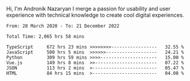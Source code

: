 Hi, I'm Andronik Nazaryan
I merge a passion for usability and user experience with technical knowledge to create cool digital experiences.


<!--START_SECTION:waka-->

```text
From: 28 March 2020 - To: 21 December 2022

Total Time: 2,065 hrs 58 mins

TypeScript     672 hrs 23 mins >>>>>>>>-----------------   32.55 %
JavaScript     500 hrs 5 mins  >>>>>>-------------------   24.21 %
Python         309 hrs 59 mins >>>>---------------------   15.00 %
Vue.js         149 hrs 8 mins  >>-----------------------   07.22 %
JSON           113 hrs 2 mins  >------------------------   05.47 %
HTML           84 hrs 15 mins  >------------------------   04.08 %
```

<!--END_SECTION:waka-->
